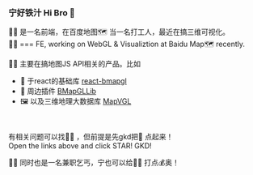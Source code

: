### 宁好铁汁 Hi Bro 👋

👴🏻 是一名前端，在百度地图🗺 当一名打工人，最近在搞三维可视化。  
👴🏻  === FE, working on WebGL & Visualiztion at Baidu Map🗺  recently.
<br />

👴🏻 主要在搞地图JS API相关的产品。比如  
- 🐥 于react的基础库 [react-bmapgl](https://github.com/huiyan-fe/react-bmapgl)
- 🧻 周边插件 [BMapGLLib](https://github.com/huiyan-fe/BMapGLLib)
- 🖼 以及三维地理大数据库 [MapVGL](https://github.com/huiyan-fe/mapvgl)
<br />

有相关问题可以找👴🏻 ，但前提是先gkd把🌟 点起来！  
Open the links above and click STAR! GKD!

👴🏻 同时也是一名兼职乞丐，宁也可以给👴🏻 打点💰奥！
